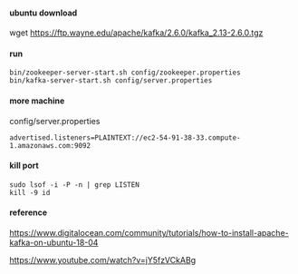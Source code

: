 #### ubuntu download
wget https://ftp.wayne.edu/apache/kafka/2.6.0/kafka_2.13-2.6.0.tgz

#### run
```
bin/zookeeper-server-start.sh config/zookeeper.properties
bin/kafka-server-start.sh config/server.properties
```

#### more machine
config/server.properties
```
advertised.listeners=PLAINTEXT://ec2-54-91-38-33.compute-1.amazonaws.com:9092
```

#### kill port
```
sudo lsof -i -P -n | grep LISTEN
kill -9 id
```

#### reference
https://www.digitalocean.com/community/tutorials/how-to-install-apache-kafka-on-ubuntu-18-04

https://www.youtube.com/watch?v=jY5fzVCkABg
